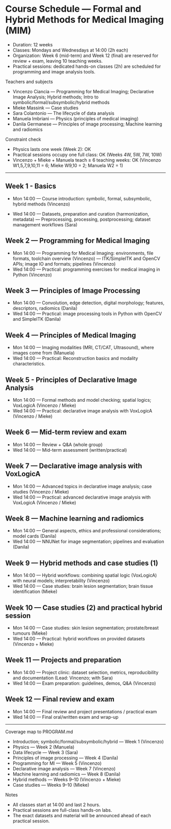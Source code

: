 # Course Schedule — Formal and Hybrid Methods for Medical Imaging (MIM)

- Duration: 12 weeks
- Classes: Mondays and Wednesdays at 14:00 (2h each)
- Organization: Week 6 (mid-term) and Week 12 (final) are reserved for review + exam, leaving 10 teaching weeks.
- Practical sessions: dedicated hands-on classes (2h) are scheduled for programming and image analysis tools.

Teachers and subjects
- Vincenzo Ciancia — Programming for Medical Imaging; Declarative Image Analysis; Hybrid methods; Intro to symbolic/formal/subsymbolic/hybrid methods
- Mieke Massink — Case studies
- Sara Colantonio — The lifecycle of data analysis
- Manuela Imbriani — Physics (principles of medical imaging)
- Danila Germanese — Principles of image processing; Machine learning and radiomics

Constraint check
- Physics lasts one week (Week 2): OK
- Practical sessions occupy one full class: OK (Weeks 4W, 5W, 7W, 10W)
- Vincenzo + Mieke + Manuela teach ≥ 6 teaching weeks: OK (Vincenzo W1,5,7,9,10,11 = 6; Mieke W9,10 = 2; Manuela W2 = 1)

---

## Week 1 - Basics
- Mon 14:00 
    — Course introduction: symbolic, formal, subsymbolic, hybrid methods (Vincenzo)

- Wed 14:00 
    — Datasets, preparation and curation (harmonization, metadata)
    — Preprocessing, processing, postprocessing; dataset management workflows (Sara)

## Week 2 — Programming for Medical Imaging
- Mon 14:00 
    — Programming for Medical Imaging: environments, file formats, toolchain overview (Vincenzo)
    — ITK/SimpleITK and OpenCV APIs; image IO and formats; pipelines (Vincenzo)
- Wed 14:00 
    — Practical: programming exercises for medical imaging in Python (Vincenzo)

## Week 3 — Principles of Image Processing
- Mon 14:00 — Convolution, edge detection, digital morphology; features, descriptors, radiomics (Danila)
- Wed 14:00 — Practical: image processing tools in Python with OpenCV and SimpleITK (Danila)

## Week 4 — Principles of Medical Imaging
- Mon 14:00 — Imaging modalities (MRI, CT/CAT, Ultrasound), where images come from (Manuela)
- Wed 14:00 — Practical: Reconstruction basics and modality characteristics.

## Week 5 - Principles of Declarative Image Analysis
- Mon 14:00 — Formal methods and model checking; spatial logics; VoxLogicA (Vincenzo / Mieke)
- Wed 14:00 — Practical: declarative image analysis with VoxLogicA (Vincenzo / Mieke)

## Week 6 — Mid-term review and exam
- Mon 14:00 — Review + Q&A (whole group)
- Wed 14:00 — Mid-term assessment (written/practical)

## Week 7 — Declarative image analysis with VoxLogicA
- Mon 14:00 — Advanced topics in declarative image analysis; case studies (Vincenzo / Mieke)
- Wed 14:00 — Practical: advanced declarative image analysis with VoxLogicA (Vincenzo / Mieke)

## Week 8 — Machine learning and radiomics
- Mon 14:00 — General aspects, ethics and professional considerations; model cards (Danila)
- Wed 14:00 — NNUNet for image segmentation; pipelines and evaluation (Danila)

## Week 9 — Hybrid methods and case studies (1)
- Mon 14:00 — Hybrid workflows: combining spatial logic (VoxLogicA) with neural models; interpretability (Vincenzo)
- Wed 14:00 — Case studies: brain lesion segmentation; brain tissue identification (Mieke)

## Week 10 — Case studies (2) and practical hybrid session
- Mon 14:00 — Case studies: skin lesion segmentation; prostate/breast tumours (Mieke)
- Wed 14:00 — Practical: hybrid workflows on provided datasets (Vincenzo + Mieke)

## Week 11 — Projects and preparation
- Mon 14:00 — Project clinic: dataset selection, metrics, reproducibility and documentation (Lead: Vincenzo; with Sara)
- Wed 14:00 — Exam preparation: guidelines, demos, Q&A (Vincenzo)

## Week 12 — Final review and exam
- Mon 14:00 — Final review and project presentations / practical exam
- Wed 14:00 — Final oral/written exam and wrap-up

---

Coverage map to PROGRAM.md
- Introduction; symbolic/formal/subsymbolic/hybrid — Week 1 (Vincenzo)
- Physics — Week 2 (Manuela)
- Data lifecycle — Week 3 (Sara)
- Principles of image processing — Week 4 (Danila)
- Programming for MI — Week 5 (Vincenzo)
- Declarative image analysis — Week 7 (Vincenzo)
- Machine learning and radiomics — Week 8 (Danila)
- Hybrid methods — Weeks 9–10 (Vincenzo + Mieke)
- Case studies — Weeks 9–10 (Mieke)

Notes
- All classes start at 14:00 and last 2 hours.
- Practical sessions are full-class hands-on labs.
- The exact datasets and material will be announced ahead of each practical session.
